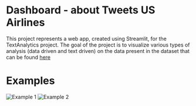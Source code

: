 # Dashboard - about Tweets US Airlines
This project represents a web app, created using Streamlit, for the TextAnalytics project.
The goal of the project is to visualize various types of analysis (data driven and text driven) on the data present in the dataset that can be found [here](https://data.world/crowdflower/airline-twitter-sentiment)

# Examples
![Example 1](https://github.com/MatteoBiviano/tweets_analysis_dashboard/blob/main/examples/app_example_1.gif?raw=true)
![Example 2](https://github.com/MatteoBiviano/tweets_analysis_dashboard/blob/main/examples/app_example_2.gif?raw=true)
